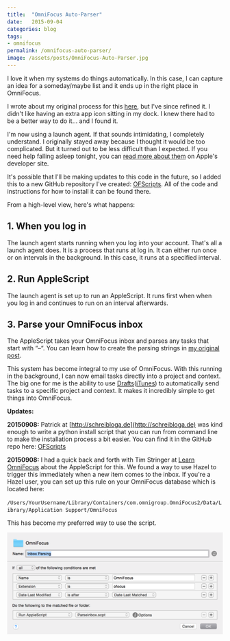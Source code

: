 ```yaml
---
title:  "OmniFocus Auto-Parser"
date:   2015-09-04
categories: blog
tags:
- omnifocus
permalink: /omnifocus-auto-parser/
image: /assets/posts/OmniFocus-Auto-Parser.jpg
---
```


I love it when my systems do things automatically. In this case, I can capture an idea for a someday/maybe list and it ends up in the right place in OmniFocus.

<!--more-->

I wrote about my original process for this [here](http://joebuhlig.com/using-omnifocus-for-somedaymaybe-lists/), but I've since refined it. I didn't like having an extra app icon sitting in my dock. I knew there had to be a better way to do it… and I found it.

I'm now using a launch agent. If that sounds intimidating, I completely understand. I originally stayed away because I thought it would be too complicated. But it turned out to be less difficult than I expected. If you need help falling asleep tonight, you can [read more about them](https://developer.apple.com/library/mac/documentation/MacOSX/Conceptual/BPSystemStartup/Chapters/CreatingLaunchdJobs.html) on Apple's developer site.

It's possible that I'll be making updates to this code in the future, so I added this to a new GitHub repository I've created: [OFScripts](https://github.com/joebuhlig/OFScripts). All of the code and instructions for how to install it can be found there.

From a high-level view, here's what happens:

## [<span></span>](#1-when-you-log-in)1\. When you log in

The launch agent starts running when you log into your account. That's all a launch agent does. It is a process that runs at log in. It can either run once or on intervals in the background. In this case, it runs at a specified interval.

## [<span></span>](#2-run-applescript)2\. Run AppleScript

The launch agent is set up to run an AppleScript. It runs first when when you log in and continues to run on an interval afterwards.

## [<span></span>](#3-parse-your-omnifocus-inbox)3\. Parse your OmniFocus inbox

The AppleScript takes your OmniFocus inbox and parses any tasks that start with “–“. You can learn how to create the parsing strings in [my original post](http://joebuhlig.com/using-omnifocus-for-somedaymaybe-lists/).

This system has become integral to my use of OmniFocus. With this running in the background, I can now email tasks directly into a project and context. The big one for me is the ability to use [Drafts](http://agiletortoise.com/drafts/)([iTunes](https://itunes.apple.com/us/app/drafts-4-quickly-capture-notes/id905337691?mt=8)) to automatically send tasks to a specific project and context. It makes it incredibly simple to get things into OmniFocus.

**Updates:**

**20150908:** Patrick at [http://schreibloga.de](http://schreibloga.de) was kind enough to write a python install script that you can run from command line to make the installation process a bit easier. You can find it in the GitHub repo here: [OFScripts](https://github.com/joebuhlig/OFScripts)

**20150908:** I had a quick back and forth with Tim Stringer at [Learn OmniFocus](http://learnomnifocus.com/?ref=11) about the AppleScript for this. We found a way to use Hazel to trigger this immediately when a new item comes to the inbox. If you're a Hazel user, you can set up this rule on your OmniFocus database which is located here:

`/Users/YourUsername/Library/Containers/com.omnigroup.OmniFocus2/Data/Library/Application Support/OmniFocus`

This has become my preferred way to use the script.

<img class="center-image post-image-medium" src="/assets/posts_extra/HazelAutoParser.png" />